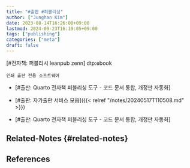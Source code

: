 ```yaml
---
title: "#출판 #퍼블리싱"
author: ["Junghan Kim"]
date: 2023-08-14T16:26:00+09:00
lastmod: 2024-09-23T16:19:05+09:00
tags: ["publishing"]
categories: ["meta"]
draft: false
---
```


[#전자책: 퍼블리시 leanpub zenn] dtp:ebook

```text
인쇄 출판 전용 소프트웨어
```

-   [#출판: Quarto 전자책 퍼블리싱 도구 - 코드 문서 통합, 개정판 자동화]
-   [#출판: 자가출판 서비스 모음]({{< relref "/notes/20240517T110508.md" >}})

-   [#출판: Quarto 전자책 퍼블리싱 도구 - 코드 문서 통합, 개정판 자동화]


## Related-Notes {#related-notes}

## References

<style>.csl-entry{text-indent: -1.5em; margin-left: 1.5em;}</style><div class="csl-bib-body">
</div>

